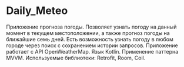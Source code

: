 # Daily_Meteo
Приложение прогноза погоды. 
Позволяет узнать погоду на данный момент в текущем местоположении, а также прогноз погоды на ближайшие семь дней. 
Есть возможность узнать погоду в любом городе через поиск с сохранением истории запросов.
Приложение работает с API OpenWeatherMap. Язык Kotlin. Применение паттерна MVVM. Используемые библиотеки: Retrofit, Room, Coil.
